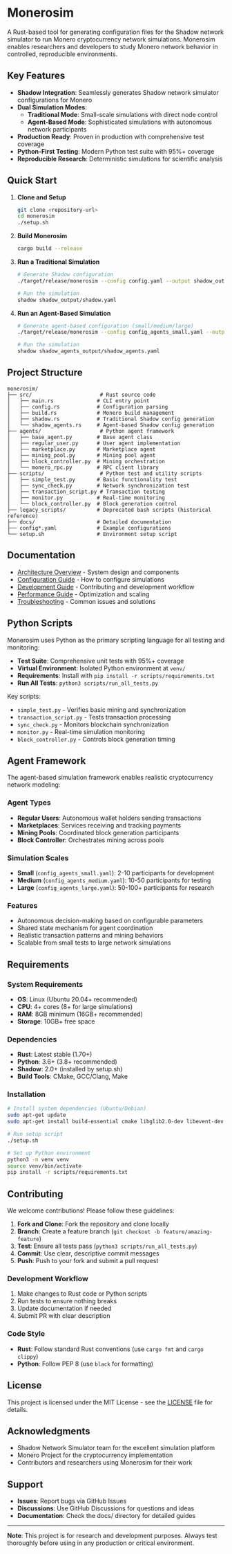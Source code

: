 # Monerosim

A Rust-based tool for generating configuration files for the Shadow network simulator to run Monero cryptocurrency network simulations. Monerosim enables researchers and developers to study Monero network behavior in controlled, reproducible environments.

## Key Features

- **Shadow Integration**: Seamlessly generates Shadow network simulator configurations for Monero
- **Dual Simulation Modes**:
  - **Traditional Mode**: Small-scale simulations with direct node control
  - **Agent-Based Mode**: Sophisticated simulations with autonomous network participants
- **Production Ready**: Proven in production with comprehensive test coverage
- **Python-First Testing**: Modern Python test suite with 95%+ coverage
- **Reproducible Research**: Deterministic simulations for scientific analysis

## Quick Start

1. **Clone and Setup**
   ```bash
   git clone <repository-url>
   cd monerosim
   ./setup.sh
   ```

2. **Build Monerosim**
   ```bash
   cargo build --release
   ```

3. **Run a Traditional Simulation**
   ```bash
   # Generate Shadow configuration
   ./target/release/monerosim --config config.yaml --output shadow_output
   
   # Run the simulation
   shadow shadow_output/shadow.yaml
   ```

4. **Run an Agent-Based Simulation**
   ```bash
   # Generate agent-based configuration (small/medium/large)
   ./target/release/monerosim --config config_agents_small.yaml --output shadow_agents_output --agents
   
   # Run the simulation
   shadow shadow_agents_output/shadow_agents.yaml
   ```

## Project Structure

```
monerosim/
├── src/                      # Rust source code
│   ├── main.rs              # CLI entry point
│   ├── config.rs            # Configuration parsing
│   ├── build.rs             # Monero build management
│   ├── shadow.rs            # Traditional Shadow config generation
│   └── shadow_agents.rs     # Agent-based Shadow config generation
├── agents/                   # Python agent framework
│   ├── base_agent.py        # Base agent class
│   ├── regular_user.py      # User agent implementation
│   ├── marketplace.py       # Marketplace agent
│   ├── mining_pool.py       # Mining pool agent
│   ├── block_controller.py  # Mining orchestration
│   └── monero_rpc.py        # RPC client library
├── scripts/                  # Python test and utility scripts
│   ├── simple_test.py       # Basic functionality test
│   ├── sync_check.py        # Network synchronization test
│   ├── transaction_script.py # Transaction testing
│   ├── monitor.py           # Real-time monitoring
│   └── block_controller.py  # Block generation control
├── legacy_scripts/          # Deprecated bash scripts (historical reference)
├── docs/                    # Detailed documentation
├── config*.yaml             # Example configurations
└── setup.sh                 # Environment setup script
```

## Documentation

- [Architecture Overview](docs/ARCHITECTURE.md) - System design and components
- [Configuration Guide](docs/CONFIGURATION.md) - How to configure simulations
- [Development Guide](docs/DEVELOPMENT.md) - Contributing and development workflow
- [Performance Guide](docs/PERFORMANCE.md) - Optimization and scaling
- [Troubleshooting](docs/TROUBLESHOOTING.md) - Common issues and solutions

## Python Scripts

Monerosim uses Python as the primary scripting language for all testing and monitoring:

- **Test Suite**: Comprehensive unit tests with 95%+ coverage
- **Virtual Environment**: Isolated Python environment at `venv/`
- **Requirements**: Install with `pip install -r scripts/requirements.txt`
- **Run All Tests**: `python3 scripts/run_all_tests.py`

Key scripts:
- `simple_test.py` - Verifies basic mining and synchronization
- `transaction_script.py` - Tests transaction processing
- `sync_check.py` - Monitors blockchain synchronization
- `monitor.py` - Real-time simulation monitoring
- `block_controller.py` - Controls block generation timing

## Agent Framework

The agent-based simulation framework enables realistic cryptocurrency network modeling:

### Agent Types
- **Regular Users**: Autonomous wallet holders sending transactions
- **Marketplaces**: Services receiving and tracking payments
- **Mining Pools**: Coordinated block generation participants
- **Block Controller**: Orchestrates mining across pools

### Simulation Scales
- **Small** (`config_agents_small.yaml`): 2-10 participants for development
- **Medium** (`config_agents_medium.yaml`): 10-50 participants for testing
- **Large** (`config_agents_large.yaml`): 50-100+ participants for research

### Features
- Autonomous decision-making based on configurable parameters
- Shared state mechanism for agent coordination
- Realistic transaction patterns and mining behaviors
- Scalable from small tests to large network simulations

## Requirements

### System Requirements
- **OS**: Linux (Ubuntu 20.04+ recommended)
- **CPU**: 4+ cores (8+ for large simulations)
- **RAM**: 8GB minimum (16GB+ recommended)
- **Storage**: 10GB+ free space

### Dependencies
- **Rust**: Latest stable (1.70+)
- **Python**: 3.6+ (3.8+ recommended)
- **Shadow**: 2.0+ (installed by setup.sh)
- **Build Tools**: CMake, GCC/Clang, Make

### Installation
```bash
# Install system dependencies (Ubuntu/Debian)
sudo apt-get update
sudo apt-get install build-essential cmake libglib2.0-dev libevent-dev libigraph-dev

# Run setup script
./setup.sh

# Set up Python environment
python3 -m venv venv
source venv/bin/activate
pip install -r scripts/requirements.txt
```

## Contributing

We welcome contributions! Please follow these guidelines:

1. **Fork and Clone**: Fork the repository and clone locally
2. **Branch**: Create a feature branch (`git checkout -b feature/amazing-feature`)
3. **Test**: Ensure all tests pass (`python3 scripts/run_all_tests.py`)
4. **Commit**: Use clear, descriptive commit messages
5. **Push**: Push to your fork and submit a pull request

### Development Workflow
1. Make changes to Rust code or Python scripts
2. Run tests to ensure nothing breaks
3. Update documentation if needed
4. Submit PR with clear description

### Code Style
- **Rust**: Follow standard Rust conventions (use `cargo fmt` and `cargo clippy`)
- **Python**: Follow PEP 8 (use `black` for formatting)

## License

This project is licensed under the MIT License - see the [LICENSE](LICENSE) file for details.

## Acknowledgments

- Shadow Network Simulator team for the excellent simulation platform
- Monero Project for the cryptocurrency implementation
- Contributors and researchers using Monerosim for their work

## Support

- **Issues**: Report bugs via GitHub Issues
- **Discussions**: Use GitHub Discussions for questions and ideas
- **Documentation**: Check the docs/ directory for detailed guides

---

**Note**: This project is for research and development purposes. Always test thoroughly before using in any production or critical environment.
